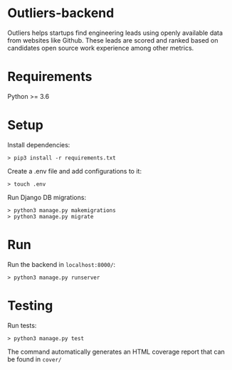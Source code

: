 # Outliers-backend

Outliers helps startups find engineering leads using openly available data from websites like Github. These leads are scored and ranked based on candidates open source work experience among other metrics.

# Requirements

Python >= 3.6

# Setup

Install dependencies:
```
> pip3 install -r requirements.txt
```

Create a .env file and add configurations to it:
```
> touch .env
```

Run Django DB migrations:
```
> python3 manage.py makemigrations
> python3 manage.py migrate
```

# Run

Run the backend in `localhost:8000/`:
```
> python3 manage.py runserver
```

# Testing

Run tests:
```
> python3 manage.py test
```

The command automatically generates an HTML coverage report that can be found in `cover/`
